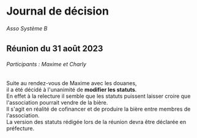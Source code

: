 # Journal de décision
###### Asso Système B

## Réunion du 31 août 2023
###### Participants : Maxime et Charly

Suite au rendez-vous de Maxime avec les douanes,  
il a été décidé à l'unanimité de **modifier les statuts**.  
En effet à la relecture il semble que les statuts puissent laisser croire que l'association pourrait vendre de la bière.  
Il s'agit en réalité de cofinancer et de produire la bière entre membres de l'association.  
La version des statuts rédigée lors de la réunion devra être déclarée en préfecture.
